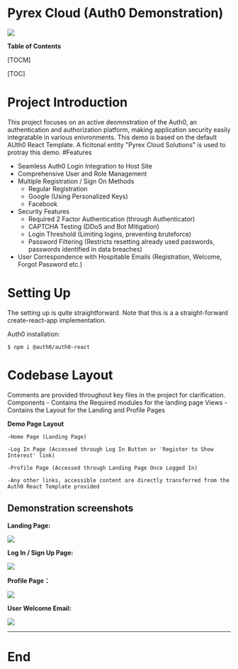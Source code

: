 
# Pyrex Cloud (Auth0 Demonstration)

![](https://cdn-icons-png.flaticon.com/128/6964/6964039.png)




**Table of Contents**

[TOCM]

[TOC]

# Project Introduction
This project focuses on an active deomnstration of the Auth0, an authentication and authorization platform, making application security easily integratable in various enivronments. This demo is based on the default AUth0 React Template. A ficitonal entity "Pyrex Cloud Solutions" is used to protray this demo.
#Features
- Seamless Auth0 Login Integration to Host Site
- Comprehensive User and Role Management
- Multiple Registration / Sign On  Methods
	- Regular Registration
	- Google (Using Personalized Keys)
	- Facebook
- Security Features
	- Required 2 Factor Authentication (through Authenticator)
	- CAPTCHA Testing (DDoS and Bot Mitigation)
	- Login Threshold (Limiting logins, preventing bruteforce)
	- Password Filtering (Restricts resetting already used passwords, passwords identified in data breaches)
- User Correspondence with Hospitable Emails (Registration, Welcome, Forgot Password etc.)

# Setting Up
The setting up is quite straightforward. Note that this is a a straight-forward create-react-app implementation. 

 Auth0 installation:


`$ npm i @auth0/auth0-react`


# Codebase Layout
Comments are provided throughout key files in the project for clarification. 
Components - Contains the Required modules for the landing page
Views - Contains the Layout for the Landing and Profile Pages 

**Demo Page Layout**

	-Home Page (Landing Page)
	
	-Log In Page (Accessed through Log In Button or 'Register to Show Interest' link)
	
	-Profile Page (Accessed through Landing Page Once Logged In)
	
	-Any other links, accessible content are directly transferred from the Auth0 React Template provided



## Demonstration screenshots

**Landing Page:**

![](https://i.ibb.co/9yFSF7Y/Landing-Page.png)


**Log In / Sign Up Page:**

![](https://i.ibb.co/3dkbP1d/LogIn.png)


**Profile Page：**

![](https://i.ibb.co/Df31S7T/Screen-Shot-2022-04-10-at-12-58-02-AM.png)


**User Welcome Email:**

![](https://i.ibb.co/m0VM2D7/Screen-Shot-2022-04-10-at-12-59-07-AM.png)


----



# End
